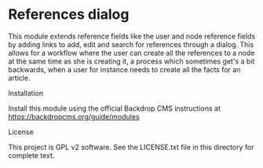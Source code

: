 # References dialog
This module extends reference fields like the user and node reference fields by adding links to add, edit and search for references through a dialog. This allows for a workflow where the user can create all the references to a node at the same time as she is creating it, a process which sometimes get's a bit backwards, when a user for instance needs to create all the facts for an article.

Installation

Install this module using the official Backdrop CMS instructions at https://backdropcms.org/guide/modules

License

This project is GPL v2 software. See the LICENSE.txt file in this directory for complete text.
